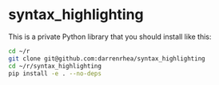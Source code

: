 # syntax_highlighting

This is a private Python library that you should install like this:

```bash
cd ~/r
git clone git@github.com:darrenrhea/syntax_highlighting
cd ~/r/syntax_highlighting
pip install -e . --no-deps
```
